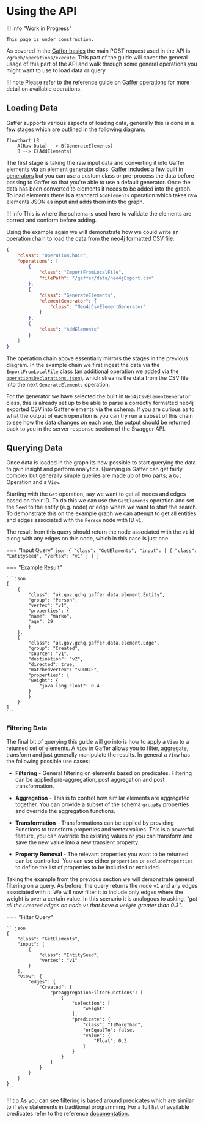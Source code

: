 # Using the API

!!! info "Work in Progress"

    This page is under construction.

As covered in the [Gaffer basics](../basics.md) the main POST request used in the API is
`/graph/operations/execute`. This part of the guide will cover the general usage of this part of the
API and walk through some general operations you might want to use to load data or query.

!!! note
    Please refer to the reference guide on [Gaffer
    operations](../../reference/operations-guide/operations.md) for more detail on available
    operations.

## Loading Data

Gaffer supports various aspects of loading data, generally this is done in a few stages which are
outlined in the following diagram.

```mermaid
flowchart LR
    A(Raw Data) --> B(GenerateElements)
    B --> C(AddElements)
```

The first stage is taking the raw input data and converting it into Gaffer elements via an element
generator class. Gaffer includes a few built in
[generators](../../reference/operations-guide/generate.md) but you can use a custom class or
pre-process the data before passing to Gaffer so that you're able to use a default generator. Once
the data has been converted to elements it needs to be added into the graph. To load elements there
is a standard `AddElements` operation which takes raw elements JSON as input and adds them into the
graph.

!!! info
    This is where the schema is used here to validate the elements are correct and conform before
    adding.

Using the example again we will demonstrate how we could write an operation chain to load the data
from the neo4j formatted CSV file.

```json
{
    "class": "OperationChain",
    "operations": [
        {
            "class": "ImportFromLocalFile",
            "filePath": "/gaffer/data/neo4jExport.csv"
        },
        {
            "class": "GenerateElements",
            "elementGenerator": {
                "class": "Neo4jCsvElementGenerator"
            }
        },
        {
            "class": "AddElements"
        }
    ]
}
```

The operation chain above essentially mirrors the stages in the previous diagram. In the example
chain we first ingest the data via the `ImportFromLocalFile` class (an additional operation we added
via the [`operationsDeclarations.json`](./additional-config.md#operations-declarations)), which
streams the data from the CSV file into the next `GenerateElements` operation.

For the generator we have selected the built in `Neo4jCsvElementGenerator` class, this is already
set up to be able to parse a correctly formatted neo4j exported CSV into Gaffer elements via the
schema. If you are curious as to what the output of each operation is you can try run a subset of
this chain to see how the data changes on each one, the output should be returned back to you in the
server response section of the Swagger API.

## Querying Data

Once data is loaded in the graph its now possible to start querying the data to gain insight and
perform analytics. Querying in Gaffer can get fairly complex but generally simple queries are made
up of two parts; a `Get` Operation and a `View`.

Starting with the `Get` operation, say we want to get all nodes and edges based on their ID. To do
this we can use the `GetElements` operation and set the `Seed` to the entity (e.g. node) or edge
where we want to start the search. To demonstrate this on the example graph we can attempt to get
all entities and edges associated with the `Person` node with ID `v1`.

The result from this query should return the node associated with the `v1` id along with any edges
on this node, which in this case is just one

=== "Input Query"
    ```json
    {
        "class": "GetElements",
        "input": [
            {
                "class": "EntitySeed",
                "vertex": "v1"
            }
        ]
    }
    ```

=== "Example Result"

    ```json
    [
        {
            "class": "uk.gov.gchq.gaffer.data.element.Entity",
            "group": "Person",
            "vertex": "v1",
            "properties": {
            "name": "marko",
            "age": 29
            }
        },
        {
            "class": "uk.gov.gchq.gaffer.data.element.Edge",
            "group": "Created",
            "source": "v1",
            "destination": "v2",
            "directed": true,
            "matchedVertex": "SOURCE",
            "properties": {
            "weight": {
                "java.lang.Float": 0.4
            }
            }
        }
    ]
    ```

### Filtering Data

The final bit of querying this guide will go into is how to apply a `View` to a returned set of
elements. A `View` in Gaffer allows you to filter, aggregate, transform and just generally
manipulate the results. In general a `View` has the following possible use cases:

- **Filtering** - General filtering on elements based on predicates. Filtering can be applied
    pre-aggregation, post aggregation and post transformation.

- **Aggregation** - This is to control how similar elements are aggregated together. You can provide
    a subset of the schema `groupBy` properties and override the aggregation functions.

- **Transformation** - Transformations can be applied by providing Functions to transform properties
    and vertex values. This is a powerful feature, you can override the existing values or you can
    transform and save the new value into a new transient property.

- **Property Removal** - The relevant properties you want to be returned can be controlled. You can
    use either `properties` or `excludeProperties` to define the list of properties to be included
    or excluded.

Taking the example from the previous section we will demonstrate general filtering on a query. As
before, the query returns the node `v1` and any edges associated with it. We will now filter it to
include only edges where the weight is over a certain value. In this scenario it is analogous to
asking, *"get all the `Created` edges on node `v1` that have a `weight` greater than 0.3"*.

=== "Filter Query"

    ```json
    {
        "class": "GetElements",
        "input": [
            {
                "class": "EntitySeed",
                "vertex": "v1"
            }
        ],
        "view": {
            "edges": {
                "Created": {
                    "preAggregationFilterFunctions": [
                        {
                            "selection": [
                                "weight"
                            ],
                            "predicate": {
                                "class": "IsMoreThan",
                                "orEqualTo": false,
                                "value": {
                                    "Float": 0.3
                                }
                            }
                        }
                    ]
                }
            }
        }
    }
    ```

!!! tip
    As you can see filtering is based around predicates which are similar to if else statements in
    traditional programming. For a full list of available predicates refer to the reference
    [documentation](../../reference/predicates-guide/predicates.md).
